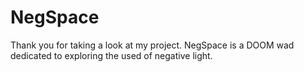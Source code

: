 # NegSpace

Thank you for taking a look at my project. NegSpace is a DOOM wad dedicated to exploring the used of negative light. 
